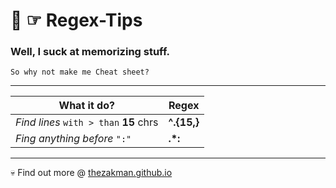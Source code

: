 💬 ☞ Regex-Tips 
==================================
### Well, I suck at memorizing stuff.
```
So why not make me Cheat sheet?
```

***

**What it do?** | Regex 
--- | --- 
*Find lines* `with > than` **15** chrs |  **^.{15,}**
*Fing anything before* `":"` | **.*:**

***

💀 Find out more @ [thezakman.github.io](http://thezakman.github.io/)

